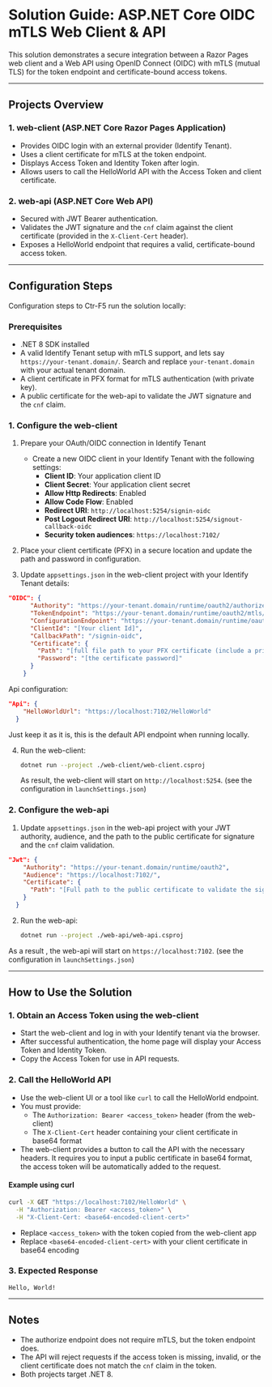 # Solution Guide: ASP.NET Core OIDC mTLS Web Client & API

This solution demonstrates a secure integration between a Razor Pages web client and a Web API using OpenID Connect (OIDC) with mTLS (mutual TLS) for the token endpoint and certificate-bound access tokens.

---

## Projects Overview

### 1. web-client (ASP.NET Core Razor Pages Application)
- Provides OIDC login with an external provider (Identify Tenant).
- Uses a client certificate for mTLS at the token endpoint.
- Displays Access Token and Identity Token after login.
- Allows users to call the HelloWorld API with the Access Token and client certificate.

### 2. web-api (ASP.NET Core Web API)
- Secured with JWT Bearer authentication.
- Validates the JWT signature and the `cnf` claim against the client certificate (provided in the `X-Client-Cert` header).
- Exposes a HelloWorld endpoint that requires a valid, certificate-bound access token.

---

## Configuration Steps

Configuration steps to Ctr-F5 run the solution locally:

### Prerequisites
- .NET 8 SDK installed
- A valid Identify Tenant setup with mTLS support, and lets say `https://your-tenant.domain/`. Search and replace `your-tenant.domain` with your actual tenant domain.
- A client certificate in PFX format for mTLS authentication (with private key).
- A public certificate for the web-api to validate the JWT signature and the `cnf` claim.

### 1. Configure the web-client
1. Prepare your OAuth/OIDC connection in Identify Tenant
   - Create a new OIDC client in your Identify Tenant with the following settings:
	 - **Client ID**: Your application client ID
	 - **Client Secret**: Your application client secret
     - **Allow Http Redirects**: Enabled
	 - **Allow Code Flow**: Enabled
	 - **Redirect URI**: `http://localhost:5254/signin-oidc`
	 - **Post Logout Redirect URI**: `http://localhost:5254/signout-callback-oidc`
	 - **Security token audiences**: `https://localhost:7102/` 

2. Place your client certificate (PFX) in a secure location and update the path and password in configuration.
3. Update `appsettings.json` in the web-client project with your Identify Tenant details:

````JSON
"OIDC": {
      "Authority": "https://your-tenant.domain/runtime/oauth2/authorize.idp",
      "TokenEndpoint": "https://your-tenant.domain/runtime/oauth2/mtls/token.idp",
      "ConfigurationEndpoint": "https://your-tenant.domain/runtime/oauth2/.well-known/openid-configuration",
      "ClientId": "[Your client Id]",
      "CallbackPath": "/signin-oidc",
      "Certificate": {
        "Path": "[full file path to your PFX certificate (include a private key)]",
        "Password": "[the certificate password]"
      }
    }
````

Api configuration:
````JSON
"Api": {
    "HelloWorldUrl": "https://localhost:7102/HelloWorld"
  }
````
Just keep it as it is, this is the default API endpoint when running locally.

4. Run the web-client:
   ```sh
   dotnet run --project ./web-client/web-client.csproj
   ```

   As result, the web-client will start on `http://localhost:5254`. (see the configuration in `launchSettings.json`)

### 2. Configure the web-api
1. Update `appsettings.json` in the web-api project with your JWT authority, audience, and the path to the public certificate for signature and the `cnf` claim validation.

```JSON
"Jwt": {
    "Authority": "https://your-tenant.domain/runtime/oauth2",
    "Audience": "https://localhost:7102/",
    "Certificate": {
      "Path": "[Full path to the public certificate to validate the signature and the `cnf` claim]"
    }
  }
```

2. Run the web-api:
   ```sh
   dotnet run --project ./web-api/web-api.csproj
   ```

As a result , the web-api will start on `https://localhost:7102`. (see the configuration in `launchSettings.json`)

---

## How to Use the Solution

### 1. Obtain an Access Token using the web-client
- Start the web-client and log in with your Identify tenant via the browser.
- After successful authentication, the home page will display your Access Token and Identity Token.
- Copy the Access Token for use in API requests.

### 2. Call the HelloWorld API
- Use the web-client UI or a tool like `curl` to call the HelloWorld endpoint.
- You must provide:
  - The `Authorization: Bearer <access_token>` header (from the web-client)
  - The `X-Client-Cert` header containing your client certificate in base64 format
- The web-client provides a button to call the API with the necessary headers. It requires you to input a public certificate in base64 format, the access token will be automatically added to the request.

#### Example using curl
```sh
curl -X GET "https://localhost:7102/HelloWorld" \
  -H "Authorization: Bearer <access_token>" \
  -H "X-Client-Cert: <base64-encoded-client-cert>"
```
- Replace `<access_token>` with the token copied from the web-client app
- Replace `<base64-encoded-client-cert>` with your client certificate in base64 encoding

### 3. Expected Response
```
Hello, World!
```

---

## Notes
- The authorize endpoint does not require mTLS, but the token endpoint does.
- The API will reject requests if the access token is missing, invalid, or the client certificate does not match the `cnf` claim in the token.
- Both projects target .NET 8.
